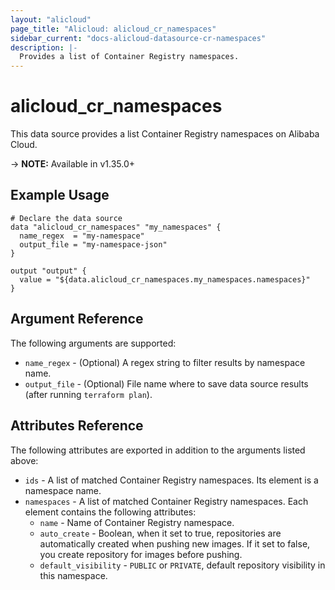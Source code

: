 ```yaml
---
layout: "alicloud"
page_title: "Alicloud: alicloud_cr_namespaces"
sidebar_current: "docs-alicloud-datasource-cr-namespaces"
description: |-
  Provides a list of Container Registry namespaces.
---
```


# alicloud\_cr\_namespaces

This data source provides a list Container Registry namespaces on Alibaba Cloud.

-> **NOTE:** Available in v1.35.0+

## Example Usage

```
# Declare the data source
data "alicloud_cr_namespaces" "my_namespaces" {
  name_regex  = "my-namespace"
  output_file = "my-namespace-json"
}

output "output" {
  value = "${data.alicloud_cr_namespaces.my_namespaces.namespaces}"
}
```

## Argument Reference

The following arguments are supported:

* `name_regex` - (Optional) A regex string to filter results by namespace name.
* `output_file` - (Optional) File name where to save data source results (after running `terraform plan`).

## Attributes Reference

The following attributes are exported in addition to the arguments listed above:

* `ids` - A list of matched Container Registry namespaces. Its element is a namespace name.
* `namespaces` - A list of matched Container Registry namespaces. Each element contains the following attributes:
  * `name` - Name of Container Registry namespace.
  * `auto_create` - Boolean, when it set to true, repositories are automatically created when pushing new images. If it set to false, you create repository for images before pushing.
  * `default_visibility` - `PUBLIC` or `PRIVATE`, default repository visibility in this namespace.

